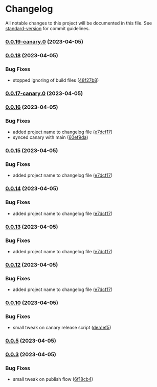 # Changelog

All notable changes to this project will be documented in this file. See [standard-version](https://github.com/conventional-changelog/standard-version) for commit guidelines.

### [0.0.19-canary.0](https://github.com/GlitchTech-Developments/proman/compare/v0.0.18...v0.0.19-canary.0) (2023-04-05)

### [0.0.18](https://github.com/GlitchTech-Developments/proman/compare/v0.0.16...v0.0.18) (2023-04-05)

### Bug Fixes

* stopped ignoring of build files ([48f27b8](https://github.com/GlitchTech-Developments/proman/commit/48f27b873a58176bb327fcd59ee76e10a364917d))

### [0.0.17-canary.0](https://github.com/GlitchTech-Developments/proman/compare/v0.0.16...v0.0.17-canary.0) (2023-04-05)

### [0.0.16](https://github.com/GlitchTech-Developments/proman/compare/v0.0.12-canary.5...v0.0.16) (2023-04-05)


### Bug Fixes

* added project name to changelog file ([e7dcf17](https://github.com/GlitchTech-Developments/proman/commit/e7dcf17824511ae7107442e482497fef7eb5c2e9))
* synced canary with main ([60ef9da](https://github.com/GlitchTech-Developments/proman/commit/60ef9dae7d2a2eb313850b9b26ac59123dc78154))

### [0.0.15](https://github.com/GlitchTech-Developments/proman/compare/v0.0.12-canary.5...v0.0.15) (2023-04-05)

### Bug Fixes

-   added project name to changelog file ([e7dcf17](https://github.com/GlitchTech-Developments/proman/commit/e7dcf17824511ae7107442e482497fef7eb5c2e9))

### [0.0.14](https://github.com/GlitchTech-Developments/proman/compare/v0.0.12-canary.5...v0.0.14) (2023-04-05)

### Bug Fixes

-   added project name to changelog file ([e7dcf17](https://github.com/GlitchTech-Developments/proman/commit/e7dcf17824511ae7107442e482497fef7eb5c2e9))

### [0.0.13](https://github.com/GlitchTech-Developments/proman/compare/v0.0.12-canary.5...v0.0.13) (2023-04-05)

### Bug Fixes

-   added project name to changelog file ([e7dcf17](https://github.com/GlitchTech-Developments/proman/commit/e7dcf17824511ae7107442e482497fef7eb5c2e9))

### [0.0.12](https://github.com/GlitchTech-Developments/proman/compare/v0.0.12-canary.5...v0.0.12) (2023-04-05)

### Bug Fixes

-   added project name to changelog file ([e7dcf17](https://github.com/GlitchTech-Developments/proman/commit/e7dcf17824511ae7107442e482497fef7eb5c2e9))

### [0.0.10](https://github.com/GlitchTech-Developments/proman/compare/v0.0.9...v0.0.10) (2023-04-05)

### Bug Fixes

-   small tweak on canary release script ([dea1ef5](https://github.com/GlitchTech-Developments/proman/commit/dea1ef552724656215cc5eacb25249131b7592ca))

### [0.0.5](https://github.com/GlitchTech-Developments/proman/compare/v0.0.9...v0.0.5) (2023-04-05)

### [0.0.3](https://github.com/GlitchTech-Developments/proman/compare/v0.0.2...v0.0.3) (2023-04-05)

### Bug Fixes

-   small tweak on publish flow ([6f18cb4](https://github.com/GlitchTech-Developments/proman/commit/6f18cb42a1539751b9c62e00b8d4f9e9884840ff))
